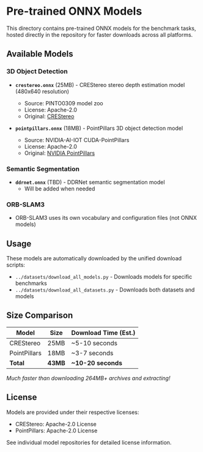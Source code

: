 # Pre-trained ONNX Models

This directory contains pre-trained ONNX models for the benchmark tasks, hosted directly in the repository for faster downloads across all platforms.

## Available Models

### 3D Object Detection
- **`crestereo.onnx`** (25MB) - CREStereo stereo depth estimation model (480x640 resolution)
  - Source: PINTO0309 model zoo
  - License: Apache-2.0
  - Original: [CREStereo](https://github.com/megvii-research/CREStereo)

- **`pointpillars.onnx`** (18MB) - PointPillars 3D object detection model
  - Source: NVIDIA-AI-IOT CUDA-PointPillars
  - License: Apache-2.0
  - Original: [NVIDIA PointPillars](https://github.com/NVIDIA-AI-IOT/CUDA-PointPillars)

### Semantic Segmentation
- **`ddrnet.onnx`** (TBD) - DDRNet semantic segmentation model
  - Will be added when needed

### ORB-SLAM3
- ORB-SLAM3 uses its own vocabulary and configuration files (not ONNX models)

## Usage

These models are automatically downloaded by the unified download scripts:
- `../datasets/download_all_models.py` - Downloads models for specific benchmarks
- `../datasets/download_all_datasets.py` - Downloads both datasets and models

## Size Comparison

| Model | Size | Download Time (Est.) |
|-------|------|---------------------|
| CREStereo | 25MB | ~5-10 seconds |
| PointPillars | 18MB | ~3-7 seconds |
| **Total** | **43MB** | **~10-20 seconds** |

*Much faster than downloading 264MB+ archives and extracting!*

## License

Models are provided under their respective licenses:
- CREStereo: Apache-2.0 License
- PointPillars: Apache-2.0 License

See individual model repositories for detailed license information.